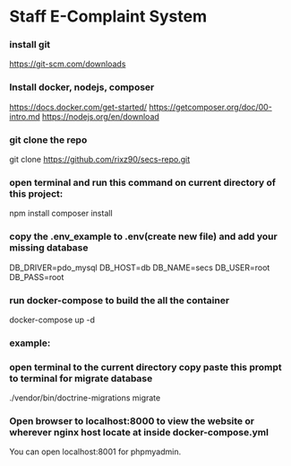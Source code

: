 # Staff E-Complaint System <br/>

### install git <br/>

https://git-scm.com/downloads

### Install docker, nodejs, composer <br/>

https://docs.docker.com/get-started/
https://getcomposer.org/doc/00-intro.md
https://nodejs.org/en/download

### git clone the repo <br/>

git clone https://github.com/rixz90/secs-repo.git <br/>

### open terminal and run this command on current directory of this project: <br/>

npm install
composer install

### copy the .env_example to .env(create new file) and add your missing database <br/>

DB_DRIVER=pdo_mysql
DB_HOST=db
DB_NAME=secs
DB_USER=root
DB_PASS=root

### run docker-compose to build the all the container

docker-compose up -d

### example:

### open terminal to the current directory copy paste this prompt to terminal for migrate database </br>

./vendor/bin/doctrine-migrations migrate

### Open browser to localhost:8000 to view the website or wherever nginx host locate at inside docker-compose.yml

You can open localhost:8001 for phpmyadmin.

